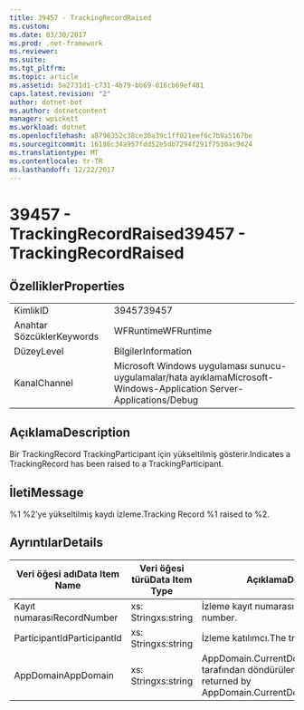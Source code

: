 ```yaml
---
title: 39457 - TrackingRecordRaised
ms.custom: 
ms.date: 03/30/2017
ms.prod: .net-framework
ms.reviewer: 
ms.suite: 
ms.tgt_pltfrm: 
ms.topic: article
ms.assetid: 5a2731d1-c731-4b79-bb69-016cb69ef481
caps.latest.revision: "2"
author: dotnet-bot
ms.author: dotnetcontent
manager: wpickett
ms.workload: dotnet
ms.openlocfilehash: a8798352c38ce30a39c1ff021eef6c7b9a5167be
ms.sourcegitcommit: 16186c34a957fdd52e5db7294f291f7530ac9d24
ms.translationtype: MT
ms.contentlocale: tr-TR
ms.lasthandoff: 12/22/2017
---
```

# <a name="39457---trackingrecordraised"></a><span data-ttu-id="f4513-102">39457 - TrackingRecordRaised</span><span class="sxs-lookup"><span data-stu-id="f4513-102">39457 - TrackingRecordRaised</span></span>
## <a name="properties"></a><span data-ttu-id="f4513-103">Özellikler</span><span class="sxs-lookup"><span data-stu-id="f4513-103">Properties</span></span>  
  
|||  
|-|-|  
|<span data-ttu-id="f4513-104">Kimlik</span><span class="sxs-lookup"><span data-stu-id="f4513-104">ID</span></span>|<span data-ttu-id="f4513-105">39457</span><span class="sxs-lookup"><span data-stu-id="f4513-105">39457</span></span>|  
|<span data-ttu-id="f4513-106">Anahtar Sözcükler</span><span class="sxs-lookup"><span data-stu-id="f4513-106">Keywords</span></span>|<span data-ttu-id="f4513-107">WFRuntime</span><span class="sxs-lookup"><span data-stu-id="f4513-107">WFRuntime</span></span>|  
|<span data-ttu-id="f4513-108">Düzey</span><span class="sxs-lookup"><span data-stu-id="f4513-108">Level</span></span>|<span data-ttu-id="f4513-109">Bilgiler</span><span class="sxs-lookup"><span data-stu-id="f4513-109">Information</span></span>|  
|<span data-ttu-id="f4513-110">Kanal</span><span class="sxs-lookup"><span data-stu-id="f4513-110">Channel</span></span>|<span data-ttu-id="f4513-111">Microsoft Windows uygulaması sunucu-uygulamalar/hata ayıklama</span><span class="sxs-lookup"><span data-stu-id="f4513-111">Microsoft-Windows-Application Server-Applications/Debug</span></span>|  
  
## <a name="description"></a><span data-ttu-id="f4513-112">Açıklama</span><span class="sxs-lookup"><span data-stu-id="f4513-112">Description</span></span>  
 <span data-ttu-id="f4513-113">Bir TrackingRecord TrackingParticipant için yükseltilmiş gösterir.</span><span class="sxs-lookup"><span data-stu-id="f4513-113">Indicates a TrackingRecord has been raised to a TrackingParticipant.</span></span>  
  
## <a name="message"></a><span data-ttu-id="f4513-114">İleti</span><span class="sxs-lookup"><span data-stu-id="f4513-114">Message</span></span>  
 <span data-ttu-id="f4513-115">%1 %2'ye yükseltilmiş kaydı izleme.</span><span class="sxs-lookup"><span data-stu-id="f4513-115">Tracking Record %1 raised to %2.</span></span>  
  
## <a name="details"></a><span data-ttu-id="f4513-116">Ayrıntılar</span><span class="sxs-lookup"><span data-stu-id="f4513-116">Details</span></span>  
  
|<span data-ttu-id="f4513-117">Veri öğesi adı</span><span class="sxs-lookup"><span data-stu-id="f4513-117">Data Item Name</span></span>|<span data-ttu-id="f4513-118">Veri öğesi türü</span><span class="sxs-lookup"><span data-stu-id="f4513-118">Data Item Type</span></span>|<span data-ttu-id="f4513-119">Açıklama</span><span class="sxs-lookup"><span data-stu-id="f4513-119">Description</span></span>|  
|--------------------|--------------------|-----------------|  
|<span data-ttu-id="f4513-120">Kayıt numarası</span><span class="sxs-lookup"><span data-stu-id="f4513-120">RecordNumber</span></span>|<span data-ttu-id="f4513-121">xs: String</span><span class="sxs-lookup"><span data-stu-id="f4513-121">xs:string</span></span>|<span data-ttu-id="f4513-122">İzleme kayıt numarası.</span><span class="sxs-lookup"><span data-stu-id="f4513-122">The tracking record number.</span></span>|  
|<span data-ttu-id="f4513-123">ParticipantId</span><span class="sxs-lookup"><span data-stu-id="f4513-123">ParticipantId</span></span>|<span data-ttu-id="f4513-124">xs: String</span><span class="sxs-lookup"><span data-stu-id="f4513-124">xs:string</span></span>|<span data-ttu-id="f4513-125">İzleme katılımcı.</span><span class="sxs-lookup"><span data-stu-id="f4513-125">The tracking participant.</span></span>|  
|<span data-ttu-id="f4513-126">AppDomain</span><span class="sxs-lookup"><span data-stu-id="f4513-126">AppDomain</span></span>|<span data-ttu-id="f4513-127">xs: String</span><span class="sxs-lookup"><span data-stu-id="f4513-127">xs:string</span></span>|<span data-ttu-id="f4513-128">AppDomain.CurrentDomain.FriendlyName tarafından döndürülen dize.</span><span class="sxs-lookup"><span data-stu-id="f4513-128">The string returned by AppDomain.CurrentDomain.FriendlyName.</span></span>|
